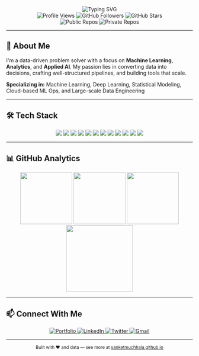 <div align="center">
  <img src="https://readme-typing-svg.herokuapp.com?font=Fira+Code&weight=500&size=28&pause=1000&color=4F8CC9&center=true&vCenter=true&width=500&lines=Hello%2C+I'm+Sanket+Muchhala;Data+Science+Master's+Student;ML+%7C+AI+%7C+Analytics+Enthusiast" alt="Typing SVG" />
</div>

<div align="center">
  <img src="https://komarev.com/ghpvc/?username=sanketmuchhala&style=flat-square&color=blue" alt="Profile Views" />
  <img src="https://img.shields.io/github/followers/sanketmuchhala?label=Followers&style=flat-square&color=green" alt="GitHub Followers" />
  <img src="https://img.shields.io/github/stars/sanketmuchhala?label=Stars&style=flat-square&color=yellow" alt="GitHub Stars" />
</div>

<div align="center">
  <img src="https://img.shields.io/github/repos/sanketmuchhala?label=Public%20Repos&style=flat-square&color=orange" alt="Public Repos" />
  <img src="https://img.shields.io/github/repos/sanketmuchhala?label=Private%20Repos&style=flat-square&color=red" alt="Private Repos" />
</div>

---

## 🚀 About Me

I'm a data-driven problem solver with a focus on **Machine Learning**, **Analytics**, and **Applied AI**. My passion lies in converting data into decisions, crafting well-structured pipelines, and building tools that scale.

**Specializing in:** Machine Learning, Deep Learning, Statistical Modeling, Cloud-based ML Ops, and Large-scale Data Engineering

---

## 🛠️ Tech Stack

<div align="center">
  <img src="https://img.shields.io/badge/Python-FFD43B?style=for-the-badge&logo=python&logoColor=black"/>
  <img src="https://img.shields.io/badge/R-276DC3?style=for-the-badge&logo=r&logoColor=white"/>
  <img src="https://img.shields.io/badge/Java-ED8B00?style=for-the-badge&logo=java&logoColor=white"/>
  <img src="https://img.shields.io/badge/JavaScript-F7DF1E?style=for-the-badge&logo=javascript&logoColor=black"/>
  <img src="https://img.shields.io/badge/Django-092E20?style=for-the-badge&logo=django&logoColor=white"/>
  <img src="https://img.shields.io/badge/Flask-000000?style=for-the-badge&logo=flask&logoColor=white"/>
  <img src="https://img.shields.io/badge/TensorFlow-FF6F00?style=for-the-badge&logo=tensorflow&logoColor=white"/>
  <img src="https://img.shields.io/badge/PyTorch-EE4C2C?style=for-the-badge&logo=pytorch&logoColor=white"/>
  <img src="https://img.shields.io/badge/PostgreSQL-4169E1?style=for-the-badge&logo=postgresql&logoColor=white"/>
  <img src="https://img.shields.io/badge/AWS-232F3E?style=for-the-badge&logo=amazon-aws&logoColor=white"/>
  <img src="https://img.shields.io/badge/Docker-2496ED?style=for-the-badge&logo=docker&logoColor=white"/>
  <img src="https://img.shields.io/badge/Git-F05033?style=for-the-badge&logo=git&logoColor=white"/>
</div>

---

## 📊 GitHub Analytics

<div align="center">
  <img src="https://github-readme-stats.vercel.app/api?username=sanketmuchhala&show_icons=true&theme=tokyonight&count_private=true&include_all_commits=true&hide=contribs,issues" height="140em" />
  <img src="https://github-readme-streak-stats.herokuapp.com/?user=sanketmuchhala&theme=tokyonight&hide_border=false" height="140em" />
  <img src="https://github-readme-stats.vercel.app/api/top-langs/?username=sanketmuchhala&layout=compact&theme=tokyonight&langs_count=6&hide=html,css,scss" height="140em"/>
</div>

<div align="center">
  <img src="https://github-readme-activity-graph.vercel.app/graph?username=sanketmuchhala&theme=tokyo-night&hide_border=true&area=true&area_color=4F8CC9" height="180em" />
</div>

---

## 📫 Connect With Me

<div align="center">
  <a href="https://sanketmuchhala.github.io" target="_blank">
    <img src="https://img.shields.io/badge/Portfolio-000000?style=for-the-badge&logo=About.me&logoColor=white" alt="Portfolio"/>
  </a>
  <a href="https://www.linkedin.com/in/sanketmuchhala/" target="_blank">
    <img src="https://img.shields.io/badge/LinkedIn-0A66C2?style=for-the-badge&logo=linkedin&logoColor=white" alt="LinkedIn"/>
  </a>
  <a href="https://twitter.com/sanketmuchhala" target="_blank">
    <img src="https://img.shields.io/badge/Twitter-1DA1F2?style=for-the-badge&logo=twitter&logoColor=white" alt="Twitter"/>
  </a>
  <a href="mailto:sanketmuchhala@gmail.com">
    <img src="https://img.shields.io/badge/Gmail-D14836?style=for-the-badge&logo=gmail&logoColor=white" alt="Gmail"/>
  </a>
</div>

---

<div align="center">
  <sub>Built with ❤️ and data — see more at <a href="https://sanketmuchhala.github.io" target="_blank">sanketmuchhala.github.io</a></sub>
</div>
